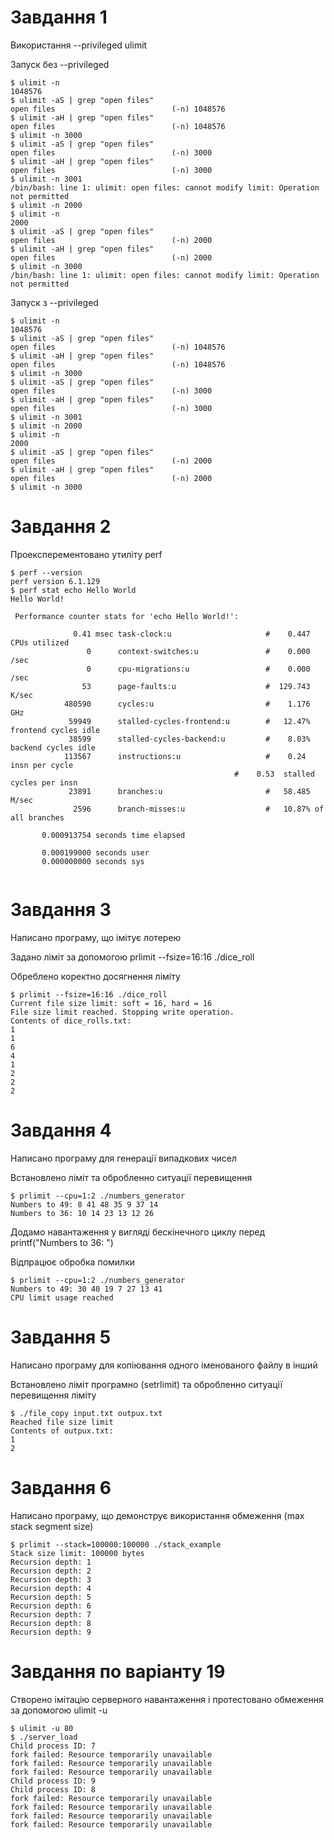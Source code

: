 # Завдання 1

Використання --privileged ulimit

Запуск без --privileged

```shell
$ ulimit -n
1048576
$ ulimit -aS | grep "open files"
open files                          (-n) 1048576
$ ulimit -aH | grep "open files"
open files                          (-n) 1048576
$ ulimit -n 3000
$ ulimit -aS | grep "open files"
open files                          (-n) 3000
$ ulimit -aH | grep "open files"
open files                          (-n) 3000
$ ulimit -n 3001
/bin/bash: line 1: ulimit: open files: cannot modify limit: Operation not permitted
$ ulimit -n 2000
$ ulimit -n
2000
$ ulimit -aS | grep "open files"
open files                          (-n) 2000
$ ulimit -aH | grep "open files"
open files                          (-n) 2000
$ ulimit -n 3000
/bin/bash: line 1: ulimit: open files: cannot modify limit: Operation not permitted
```

Запуск з --privileged

```shell
$ ulimit -n
1048576
$ ulimit -aS | grep "open files"
open files                          (-n) 1048576
$ ulimit -aH | grep "open files"
open files                          (-n) 1048576
$ ulimit -n 3000
$ ulimit -aS | grep "open files"
open files                          (-n) 3000
$ ulimit -aH | grep "open files"
open files                          (-n) 3000
$ ulimit -n 3001
$ ulimit -n 2000
$ ulimit -n
2000
$ ulimit -aS | grep "open files"
open files                          (-n) 2000
$ ulimit -aH | grep "open files"
open files                          (-n) 2000
$ ulimit -n 3000
```

# Завдання 2

Проексперементовано утиліту perf

```shell
$ perf --version
perf version 6.1.129
$ perf stat echo Hello World
Hello World!

 Performance counter stats for 'echo Hello World!':

              0.41 msec task-clock:u                     #    0.447 CPUs utilized
                 0      context-switches:u               #    0.000 /sec
                 0      cpu-migrations:u                 #    0.000 /sec
                53      page-faults:u                    #  129.743 K/sec
            480590      cycles:u                         #    1.176 GHz
             59949      stalled-cycles-frontend:u        #   12.47% frontend cycles idle   
             38599      stalled-cycles-backend:u         #    8.03% backend cycles idle    
            113567      instructions:u                   #    0.24  insn per cycle
                                                  #    0.53  stalled cycles per insn
             23891      branches:u                       #   58.485 M/sec
              2596      branch-misses:u                  #   10.87% of all branches

       0.000913754 seconds time elapsed

       0.000199000 seconds user
       0.000000000 seconds sys


```

# Завдання 3

Написано програму, що імітує лотерею

Задано ліміт за допомогою prlimit --fsize=16:16 ./dice_roll

Обреблено коректно досягнення ліміту

```shell
$ prlimit --fsize=16:16 ./dice_roll
Current file size limit: soft = 16, hard = 16
File size limit reached. Stopping write operation.
Contents of dice_rolls.txt:
1
1
6
4
1
2
2
2
```

# Завдання 4

Написано програму для генерації випадкових чисел

Встановлено ліміт та обробленно ситуації перевищення

```shell
$ prlimit --cpu=1:2 ./numbers_generator
Numbers to 49: 8 41 48 35 9 37 14
Numbers to 36: 10 14 23 13 12 26
```

Додамо навантаження у вигляді бескінечного циклу перед printf("Numbers to 36: ")

Відпрацює обробка помилки

```shell
$ prlimit --cpu=1:2 ./numbers_generator
Numbers to 49: 30 40 19 7 27 13 41
CPU limit usage reached
```

# Завдання 5

Написано програму для копіювання одного іменованого файлу в інший

Встановлено ліміт програмно (setrlimit) та обробленно ситуації перевищення ліміту

```shell
$ ./file_copy input.txt outpux.txt
Reached file size limit
Contents of outpux.txt:
1
2
```

# Завдання 6

Написано програму, що демонструє використання обмеження (max stack segment size)

```shell
$ prlimit --stack=100000:100000 ./stack_example
Stack size limit: 100000 bytes
Recursion depth: 1
Recursion depth: 2
Recursion depth: 3
Recursion depth: 4
Recursion depth: 5
Recursion depth: 6
Recursion depth: 7
Recursion depth: 8
Recursion depth: 9
```

# Завдання по варіанту 19

Створено імітацію серверного навантаження і протестовано обмеження за допомогою ulimit -u

```shell
$ ulimit -u 80
$ ./server_load
Child process ID: 7
fork failed: Resource temporarily unavailable
fork failed: Resource temporarily unavailable
fork failed: Resource temporarily unavailable
Child process ID: 9
Child process ID: 8
fork failed: Resource temporarily unavailable
fork failed: Resource temporarily unavailable
fork failed: Resource temporarily unavailable
fork failed: Resource temporarily unavailable
```